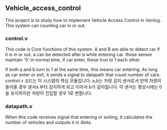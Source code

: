 ## Vehicle_access_control

This project is to study how to implement Vehicle Access Control in Verilog. This system can counting car in or out.


### control.v
This code is Core functions of this system. A and B are able to detect car if it is in or out. a can be detected after b while entering car. these sensor maintain '0' in normal time, if car enter, these trun to 1 each other.

If both a and b turn to 1 at the same time, this means car entering. As long as car enter or exit, it sends a signal to datapath that count number of cars.
 control.v 코드는 이 시스템의 핵심 모듈입니다. a,b는 차량 감지 센서로서 만약 차량이 들어올 경우 센서a 부터 감지하게 되고 이어서 b가 감지됩니다. 이 센서는 평상시에는 0을 유지하지만 차량이 진입할 경우 1로 변합니다.



### datapath.v

When this code receives signal that entering or exiting, it calculates the number of vehicles and outputs it in 4bits.

